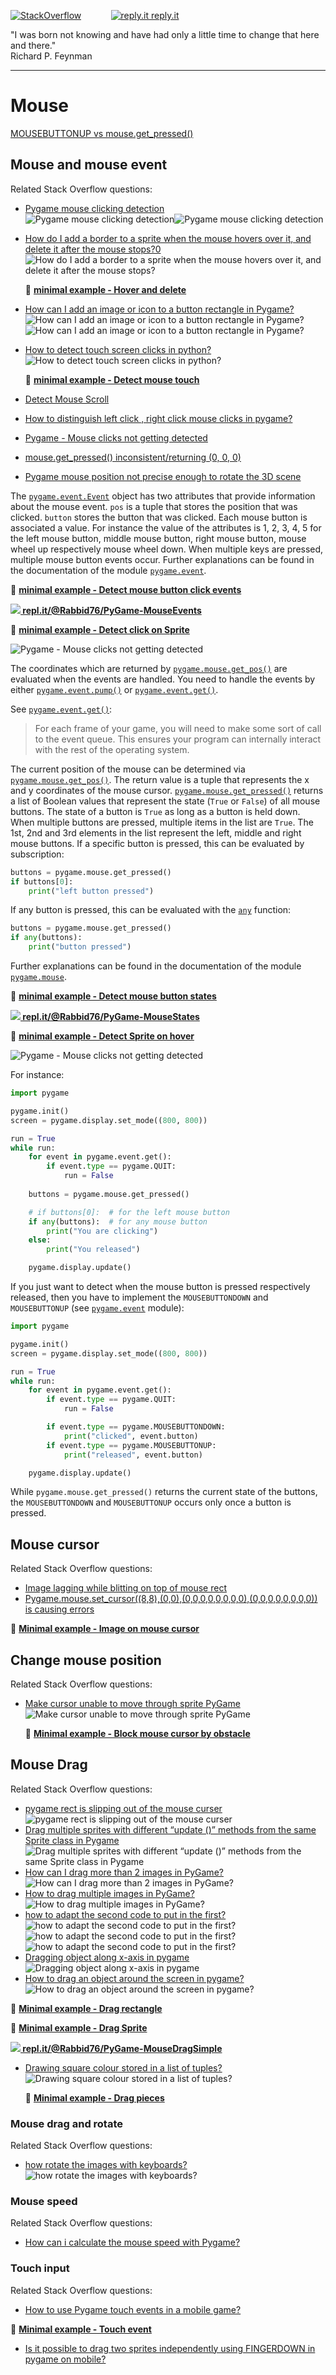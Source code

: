 [![StackOverflow](https://stackexchange.com/users/flair/7322082.png)](https://stackoverflow.com/users/5577765/rabbid76?tab=profile) &nbsp;&nbsp;&nbsp;&nbsp;&nbsp;&nbsp;&nbsp;&nbsp;&nbsp;&nbsp; [![reply.it](../../resource/logo/Repl_it_logo_80.png) reply.it](https://repl.it/repls/folder/PyGame%20Examples)

"I was born not knowing and have had only a little time to change that here and there."  
Richard P. Feynman

---

# Mouse

[MOUSEBUTTONUP vs mouse.get_pressed()](https://stackoverflow.com/questions/65914897/mousebuttonup-vs-mouse-get-pressed/65914980#65914980)

## Mouse and mouse event

Related Stack Overflow questions:

- [Pygame mouse clicking detection](https://stackoverflow.com/questions/10990137/pygame-mouse-clicking-detection/64533684#64533684)  
  ![Pygame mouse clicking detection](https://i.sstatic.net/mW6vv.gif)![Pygame mouse clicking detection](https://i.sstatic.net/UJVKi.gif)  

- [How do I add a border to a sprite when the mouse hovers over it, and delete it after the mouse stops?0](https://stackoverflow.com/questions/70384004/how-do-i-add-a-border-to-a-sprite-when-the-mouse-hovers-over-it-and-delete-it-a/70384279#70384279)  
  ![How do I add a border to a sprite when the mouse hovers over it, and delete it after the mouse stops?](https://i.sstatic.net/DQdGr.gif)

  📁 **[minimal example - Hover and delete](../../examples/minimal_examples/pygame_minimal_sprite_mouse_hover_3.py)**

- [How can I add an image or icon to a button rectangle in Pygame?](https://stackoverflow.com/questions/64990710/how-can-i-add-an-image-or-icon-to-a-button-rectangle-in-pygame/64990819#64990819)  
  ![How can I add an image or icon to a button rectangle in Pygame?](https://i.sstatic.net/24ns9.gif)![How can I add an image or icon to a button rectangle in Pygame?](https://i.sstatic.net/UEIde.gif)

- [How to detect touch screen clicks in python?](https://stackoverflow.com/questions/69024021/how-to-detect-touch-screen-clicks-in-python/69032776#69032776)  
  ![How to detect touch screen clicks in python?](https://i.sstatic.net/3ENNw.gif)  

  📁 **[minimal example - Detect mouse touch](../../examples/minimal_examples/pygame_minimal_mouse_touch.py)**

- [Detect Mouse Scroll](https://stackoverflow.com/questions/72858633/detect-mouse-scroll/72858761#72858761)  
- [How to distinguish left click , right click mouse clicks in pygame?](https://stackoverflow.com/questions/34287938/how-to-distinguish-left-click-right-click-mouse-clicks-in-pygame)  
- [Pygame - Mouse clicks not getting detected](https://stackoverflow.com/questions/64284668/python-w-pygame-mouse-detection-isnt-working)
- [mouse.get_pressed() inconsistent/returning (0, 0, 0)](https://stackoverflow.com/questions/63970977/mouse-get-pressed-inconsistent-returning-0-0-0/63971125#63971125)  
- [Pygame mouse position not precise enough to rotate the 3D scene](https://stackoverflow.com/questions/71593670/pygame-mouse-position-not-precise-enough-to-rotate-the-3d-scene/74329544#74329544)  

The [`pygame.event.Event`](https://www.pygame.org/docs/ref/event.html#pygame.event.Event) object has two attributes that provide information about the mouse event. `pos` is a tuple that stores the position that was clicked. `button` stores the button that was clicked. Each mouse button is associated a value. For instance the value of the attributes is 1, 2, 3, 4, 5 for the left mouse button, middle mouse button, right mouse button, mouse wheel up respectively mouse wheel down. When multiple keys are pressed, multiple mouse button events occur. Further explanations can be found in the documentation of the module [`pygame.event`](https://www.pygame.org/docs/ref/event.html).

📁 **[minimal example - Detect mouse button click events](../../examples/minimal_examples/pygame_minimal_mouse_event_1.py)**

**[![](https://i.sstatic.net/5jD0C.png) repl.it/@Rabbid76/PyGame-MouseEvents](https://replit.com/@Rabbid76/PyGame-MouseEvents#main.py)**

📁 **[minimal example - Detect click on Sprite](../../examples/minimal_examples/pygame_minimal_sprite_mouse_click.py)**

![Pygame - Mouse clicks not getting detected](https://i.sstatic.net/mW6vv.gif)

The coordinates which are returned by [`pygame.mouse.get_pos()`](https://www.pygame.org/docs/ref/mouse.html#pygame.mouse.get_pressed) are evaluated when the events are handled. You need to handle the events by either [`pygame.event.pump()`](https://www.pygame.org/docs/ref/event.html#pygame.event.pump) or [`pygame.event.get()`](https://www.pygame.org/docs/ref/event.html#pygame.event.get).

See [`pygame.event.get()`](https://www.pygame.org/docs/ref/event.html#pygame.event.get):

> For each frame of your game, you will need to make some sort of call to the event queue. This ensures your program can internally interact with the rest of the operating system.

The current position of the mouse can be determined via [`pygame.mouse.get_pos()`](https://www.pygame.org/docs/ref/mouse.html#pygame.mouse.get_pos). The return value is a tuple that represents the x and y coordinates of the mouse cursor. [`pygame.mouse.get_pressed()`](https://www.pygame.org/docs/ref/mouse.html#pygame.mouse.get_pressed) returns a list of Boolean values ​​that represent the state (`True` or `False`) of all mouse buttons. The state of a button is `True` as long as a button is held down. When multiple buttons are pressed, multiple items in the list are `True`. The 1st, 2nd and 3rd elements in the list represent the left, middle and right mouse buttons. If a specific button is pressed, this can be evaluated by subscription:

```py
buttons = pygame.mouse.get_pressed()
if buttons[0]:
    print("left button pressed")
```

If any button is pressed, this can be evaluated with the [`any`](https://docs.python.org/3/library/functions.html#any) function:

```py
buttons = pygame.mouse.get_pressed()
if any(buttons):
    print("button pressed")
```

Further explanations can be found in the documentation of the module [`pygame.mouse`](https://www.pygame.org/docs/ref/mouse.html).

📁 **[minimal example - Detect mouse button states](../../examples/minimal_examples/pygame_minimal_mouse_states_1.py)**

**[![](https://i.sstatic.net/5jD0C.png) repl.it/@Rabbid76/PyGame-MouseStates](https://replit.com/@Rabbid76/PyGame-MouseStates#main.py)**

📁 **[minimal example - Detect Sprite on hover](../../examples/minimal_examples/pygame_minimal_sprite_mouse_hover.py)**

![Pygame - Mouse clicks not getting detected](https://i.sstatic.net/UJVKi.gif)

For instance:

```py
import pygame

pygame.init()
screen = pygame.display.set_mode((800, 800))

run = True
while run:
    for event in pygame.event.get():
        if event.type == pygame.QUIT:
            run = False
  
    buttons = pygame.mouse.get_pressed()

    # if buttons[0]:  # for the left mouse button
    if any(buttons):  # for any mouse button
        print("You are clicking")
    else:
        print("You released")

    pygame.display.update()
```

If you just want to detect when the mouse button is pressed respectively released, then you have to implement the `MOUSEBUTTONDOWN` and `MOUSEBUTTONUP` (see [`pygame.event`](https://www.pygame.org/docs/ref/event.html) module):

```py
import pygame

pygame.init()
screen = pygame.display.set_mode((800, 800))

run = True
while run:
    for event in pygame.event.get():
        if event.type == pygame.QUIT:
            run = False

        if event.type == pygame.MOUSEBUTTONDOWN:
            print("clicked", event.button)
        if event.type == pygame.MOUSEBUTTONUP:
            print("released", event.button)

    pygame.display.update()
```

While `pygame.mouse.get_pressed()` returns the current state of the buttons, the  `MOUSEBUTTONDOWN` and `MOUSEBUTTONUP` occurs only once a button is pressed.

## Mouse cursor

Related Stack Overflow questions:

- [Image lagging while blitting on top of mouse rect](https://stackoverflow.com/questions/56961186/image-lagging-while-blitting-on-top-of-mouse-rect/56976454#56976454)  
- [Pygame.mouse.set_cursor((8,8),(0,0),(0,0,0,0,0,0,0,0),(0,0,0,0,0,0,0,0)) is causing errors](https://stackoverflow.com/questions/65383098/pygame-mouse-set-cursor8-8-0-0-0-0-0-0-0-0-0-0-0-0-0-0-0-0-0-0-is-caus/65383209#65383209)  

📁 **[Minimal example - Image on mouse cursor](../../examples/minimal_examples/pygame_minimal_mouse_cursor_image.py)**

## Change mouse position

Related Stack Overflow questions:

- [Make cursor unable to move through sprite PyGame](https://stackoverflow.com/questions/54509869/make-cursor-unable-to-move-through-sprite-pygame/54511823#54511823)  
  ![Make cursor unable to move through sprite PyGame](https://i.sstatic.net/QAJAL.gif)

  📁 **[Minimal example - Block mouse cursor by obstacle](../../examples/minimal_examples/pygame_minimal_mouse_cursor_block_by_obstacle.py)**

## Mouse Drag

Related Stack Overflow questions:

- [pygame rect is slipping out of the mouse curser](https://stackoverflow.com/questions/74002619/pygame-rect-is-slipping-out-of-the-mouse-curser/74002649#74002649)  
  ![pygame rect is slipping out of the mouse curser](https://i.sstatic.net/2vVwB.gif)  
- [Drag multiple sprites with different “update ()” methods from the same Sprite class in Pygame](https://stackoverflow.com/questions/64419223/drag-multiple-sprites-with-different-update-methods-from-the-same-sprite-cl/64456959#64456959)  
  ![Drag multiple sprites with different “update ()” methods from the same Sprite class in Pygame](https://i.sstatic.net/BaFzb.gif)
- [How can I drag more than 2 images in PyGame?](https://stackoverflow.com/questions/64592440/how-can-i-drag-more-than-2-images-in-pygame/64592600#64592600)  
  ![How can I drag more than 2 images in PyGame?](https://i.sstatic.net/Cmxd9.gif)
- [How to drag multiple images in PyGame?](https://stackoverflow.com/questions/64504480/how-to-drag-multiple-images-in-pygame/64504767#64504767)  
  ![How to drag multiple images in PyGame?](https://i.sstatic.net/mOnHo.gif)
- [how to adapt the second code to put in the first?](https://stackoverflow.com/questions/64880962/how-to-adapt-the-second-code-to-put-in-the-first/64881500#64881500)  
  ![how to adapt the second code to put in the first?](https://i.sstatic.net/f3aOb.gif)  
  ![how to adapt the second code to put in the first?](https://i.sstatic.net/ZBvDp.gif)  
  ![how to adapt the second code to put in the first?](https://i.sstatic.net/M1k3p.gif)
- [Dragging object along x-axis in pygame](https://stackoverflow.com/questions/61781533/dragging-object-along-x-axis-in-pygame/61781683#61781683)  
  ![Dragging object along x-axis in pygame](https://i.sstatic.net/l9IOr.gif)
- [How to drag an object around the screen in pygame?](https://stackoverflow.com/questions/64241742/how-to-drag-an-object-around-the-screen-in-pygame/64249660#64249660)  
  ![How to drag an object around the screen in pygame?](https://i.sstatic.net/Qgh20.gif)

📁 **[Minimal example - Drag rectangle](../../examples/minimal_examples/pygame_minimal_mouse_drag_rectangle.py)**

📁 **[Minimal example - Drag Sprite](../../examples/minimal_examples/pygame_minimal_sprite_mouse_drag.py)**

**[![](https://i.sstatic.net/5jD0C.png) repl.it/@Rabbid76/PyGame-MouseDragSimple](https://replit.com/@Rabbid76/PyGame-MouseDragSimple#main.py)**

- [Drawing square colour stored in a list of tuples?](https://stackoverflow.com/questions/69828786/drawing-square-colour-stored-in-a-list-of-tuples/69828913#69828913)  
  ![Drawing square colour stored in a list of tuples?](https://i.sstatic.net/e7ecp.gif)

   📁 **[Minimal example - Drag pieces](../../examples/minimal_examples/pygame_minimal_mouse_drag_pieces.py)**

### Mouse drag and rotate

Related Stack Overflow questions:

- [how rotate the images with keyboards?](https://stackoverflow.com/questions/64862405/how-rotate-the-images-with-keyboards/64862779#64862779)  
  ![how rotate the images with keyboards?](https://i.sstatic.net/aUlEe.gif)

### Mouse speed

Related Stack Overflow questions:

- [How can i calculate the mouse speed with Pygame?](https://stackoverflow.com/questions/66662219/how-can-i-calculate-the-mouse-speed-with-pygame/66662396#66662396)

### Touch input

Related Stack Overflow questions:

- [How to use Pygame touch events in a mobile game?](https://stackoverflow.com/questions/69593109/how-to-use-pygame-touch-events-in-a-mobile-game/69593913#69593913)

📁 **[Minimal example - Touch event](../../examples/minimal_examples/pygame_minimal_touch_event_1.py)**

- [Is it possible to drag two sprites independently using FINGERDOWN in pygame on mobile?](https://stackoverflow.com/questions/74891922/is-it-possible-to-drag-two-sprites-independently-using-fingerdown-in-pygame-on-m/74919117#74919117)

